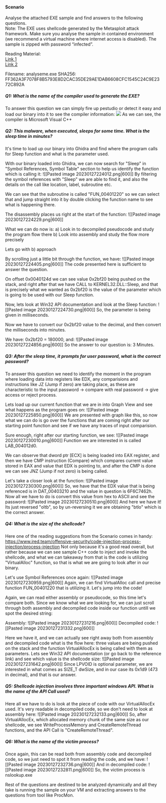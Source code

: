 #### Scenario
Analyse the attached EXE sample and find answers to the following questions.  
Note: The EXE uses shellcode generated by the Metasploit attack framework. Make sure you analyse the sample in contained environment (we recommend a virtual machine where internet access is disabled). The sample is zipped with password “infected”.  

Reading Material:  
[Link 1](https://www.ired.team/offensive-security/code-injection-process-injection/process-injection)  
[Link 2](https://sevrosecurity.com/2020/04/08/process-injection-part-1-createremotethread/#process_injection_primer)

Filename: analyseme.exe
SHA256: FF362A3F7078F8B5793E8D2CAC35DE29AE1DAB6608CFC1545C24C9E2372C892A

##### Q1: What is the name of the compiler used to generate the EXE?
To answer this question we can simply fire up pestudio or detect it easy and load our binary into it to see the compiler information:
![](png/Pasted%image%20230127223447.png)
As we can see, the compiler is Microsoft Visual C++

##### Q2: This malware, when executed, sleeps for some time. What is the sleep time in minutes?
It's time to load up our binary into Ghidra and find where the program calls for Sleep function and what is the parameter used.

With our binary loaded into Ghidra, we can now search for "Sleep" in "Symbol References, Symbol Table" section to help us identify the function which is calling it:
![[Pasted image 20230127224012.png|600]]
By filtering the symbol references with "Sleep" we are able to find it, and also the details on the call like location, label, subroutine etc.

We can see that the subroutine is called "FUN_00401220" so we can select that and jump straight into it by double clicking the function name to see what is happening there.

The disassembly places us right at the start of the function:
![[Pasted image 20230127224229.png|600]]

What we can do now is:
a) Look in to decompiled pseudocode and study the program flow there
b) Look into assembly and study the flow more precisely

Lets go with b) approach

By scrolling just a little bit through the function, we have:
![[Pasted image 20230127224405.png|600]]
The code presented here is sufficient to answer the question.

On offset 0x0040124d we can see value 0x2bf20 being pushed on the stack, and right after that we have CALL to KERNEL32.DLL::Sleep, and that is precisely what we wanted as 0x2bf20 is the value of the parameter which is going to be used with our Sleep function.

Now, lets look at Win32 API documentation and look at the Sleep function:
![[Pasted image 20230127224730.png|600]]
So, the parameter is being given in milliseconds.

Now we have to convert our 0x2bf20 value to the decimal, and then convert the milliseconds into minutes.

We have: 0x2bf20 = 180000, and:
![[Pasted image 20230127224856.png|600]]
So the answer to our question is: 3 Minutes.

##### Q3: After the sleep time, it prompts for user password, what is the correct password?
To answer this question we need to identify the moment in the program where loading data into registers like EDX, any comparisions and instructions like JZ (Jump if zero) are taking place, as these are characteristic to the input password -> compare with real password -> give access or reject process.

Lets load up our current function that we are in into Graph View and see what happens as the program goes on:
![[Pasted image 20230127225850.png|600]]
We are presented with graph like this, so now what we can do is go over the functions that are coming right after our starting point function and see if we have any traces of input comparision.

Sure enough, right after our starting function, we see:
![[Pasted image 20230127230010.png|600]]
Function we are interested in is called LAB_004012d0.

We can observe that dword ptr [ECX] is being loaded into EAX register, and then we have CMP instruction (Compare) which compares current value stored in EAX and value that EDX is pointing to, and after the CMP is done we can see JNZ (Jump if not zero) is being called.

Let's take a closer look at the function:
![[Pasted image 20230127230300.png|600]]
So, we have that the EDX value that is being referenced is in DAT_00403210 and the value in question is 6F6C7462h. Now all we have to do is convert this value from hex to ASCII and see the password:
![[Pasted image 20230127230510.png|600]]
And here we have it! Its just reversed "oltb", so by un-reversing it we are obtaining "btlo" which is the correct answer.

##### Q4: What is the size of the shellcode?
Here one of the reading suggestions from the Scenario comes in handy: https://www.ired.team/offensive-security/code-injection-process-injection/process-injection
Not only because it's a good read overall, but rather because we can see sample C++ code to inject and invoke the shellcode, and what we can takeaway from that is the code is utilizing "VirtualAlloc" function, so that is what we are going to look after in our binary.

Let's use Symbol References once again:
![[Pasted image 20230127230959.png|600]]
Again, we can find VirtualAlloc call and precise function FUN_00401220 that is utilizing it. Let's jump into the code!

Again, we can read either assembly or pseudocode, so this time let's compare both. Since we know what we are looking for, we can just scroll through both assembly and decompiled code inside our function untill we spot the desired string:

Assembly:
![[Pasted image 20230127231216.png|600]]
Decompiled code:
![[Pasted image 20230127231332.png|600]]

Here we have it, and we can actually see right away both from assembly and decompiled code what is the flow here: three values are being pushed on the stack and the function VirtualAllocEx is being called with them as parameters. Lets see Win32 API documentation (or go back to the reference link) and see which value is the shellcode size:
![[Pasted image 20230127231642.png|600]]
Since LPVOID is optional parameter, we are interested in what comes as SIZE_T dwSize, and in our case its 0x1d9 (473 in decimal), and that is our answer.

##### Q5: Shellcode injection involves three important windows API. What is the name of the API Call used?
Here all we have to do is look at the piece of code with our VirtualAllocEx used. It's very readable in decompiled code, so we don't need to look at assembly here:
![[Pasted image 20230127232133.png|600]]
So, after VirtualAllocEx, which allocated memory chunk of the same size as our shellcode, we see WriteProcessMemory and CreateRemoteThread functions, and the API Call is "CreateRemoteThread".

##### Q6: What is the name of the victim process?
Once again, this can be read both from assembly code and decompiled code, so we just need to spot it from reading the code, and we have:
![[Pasted image 20230127232736.png|600]]
And in decompiled code:
![[Pasted image 20230127232811.png|600]]
So, the victim process is nslookup.exe

Rest of the questions are destined to be analyzed dynamically and all they take is running the sample on your VM and extracting answers to the questions from tool like ProcMon.
